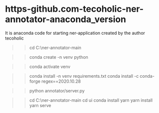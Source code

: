 # https-github.com-tecoholic-ner-annotator-anaconda_version
It is anaconda code for starting ner-application created by the author tecoholic

>>cd C:\ner-annotator-main

>>conda create -n venv python

>>conda activate venv

>>conda install -n venv requirements.txt
>>conda install -c conda-forge regex==2020.10.28

>>python annotator/server.py

>>cd C:\ner-annotator-main
>>cd ui
>>conda install yarn
>>yarn install
>>yarn serve
